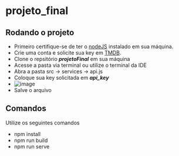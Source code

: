 # projeto_final

## Rodando o projeto
- Primeiro certifique-se de ter o [nodeJS](https://nodejs.org/en/) instalado em sua máquina.
- Crie uma conta e solicite sua key em [TMDB](https://www.themoviedb.org/settings/api).
- Clone o repsitório ***projetoFinal*** em sua máquina
- Acesse a pasta via terminal ou utilize o terminal da IDE
- Abra a pasta src -> services -> api.js
- Coloque sua key solicitada em ***api_key*** 
- ![image](https://user-images.githubusercontent.com/90513511/187596649-d4e1c028-086e-47c9-9810-cc7d74e57f2a.png)
- Salve o arquivo


## Comandos
Utilize os seguintes comandos
- npm install
- npm run build
- npm run serve
